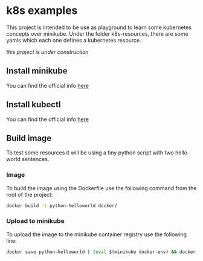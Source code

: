 # k8s examples
This project is intended to be use as playground to learn some kubernetes concepts over minikube.
Under the folder k8s-resources, there are some yamls which each one defines a kubernetes resource.

*this project is under construction*

## Install minikube
You can find the official info [here](https://minikube.sigs.k8s.io/docs/start/)

## Install kubectl
You can find the official info [here](https://kubernetes.io/docs/tasks/tools/)

## Build image
To test some resources it will be using a tiny python script with two hello world sentences.

### Image
To build the image using the Dockerfile use the following command from the root of the project:
```sh
docker build -t python-helloworld docker/
```
### Upload to minikube
To upload the image to the minikube container registry use the following line:
```sh
docker save python-helloworld | (eval $(minikube docker-env) && docker load)
```



